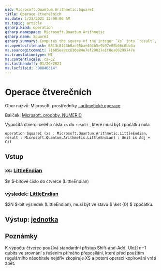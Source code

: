 ```yaml
---
uid: Microsoft.Quantum.Arithmetic.SquareI
title: Operace čtverečních
ms.date: 1/23/2021 12:00:00 AM
ms.topic: article
qsharp.kind: operation
qsharp.namespace: Microsoft.Quantum.Arithmetic
qsharp.name: SquareI
qsharp.summary: Computes the square of the integer `xs` into `result`, which must be zero initially.
ms.openlocfilehash: 6813c8144b0ac98bae404b5e9b97e08b06c6bb3a
ms.sourcegitcommit: 71605ea9cc630e84e7ef29027e1f0ea06299747e
ms.translationtype: MT
ms.contentlocale: cs-CZ
ms.lasthandoff: 01/26/2021
ms.locfileid: "98846314"
---
```

# <a name="squarei-operation"></a>Operace čtverečních

Obor názvů: Microsoft. prostředníky [. aritmetické operace](xref:Microsoft.Quantum.Arithmetic)

Balíček: [Microsoft. prodoby. NUMERIC](https://nuget.org/packages/Microsoft.Quantum.Numerics)


Vypočítá čtverci celého čísla `xs` do `result` , které musí být zpočátku nula.

```qsharp
operation SquareI (xs : Microsoft.Quantum.Arithmetic.LittleEndian, result : Microsoft.Quantum.Arithmetic.LittleEndian) : Unit is Adj + Ctl
```


## <a name="input"></a>Vstup

### <a name="xs--littleendian"></a>xs: [LittleEndian](xref:Microsoft.Quantum.Arithmetic.LittleEndian)

$n $-bitové číslo do čtverce (LittleEndian)


### <a name="result--littleendian"></a>výsledek: [LittleEndian](xref:Microsoft.Quantum.Arithmetic.LittleEndian)

$2N $-bit výsledek (LittleEndian), musí být ve stavu $ \ket {0} $ zpočátku.



## <a name="output--unit"></a>Výstup: [jednotka](xref:microsoft.quantum.lang-ref.unit)



## <a name="remarks"></a>Poznámky

K výpočtu čtverce používá standardní přístup Shift-and-Add. Uloží $n-$1 qubits ve srovnání s řešením přímého přeposílání, které před použitím regulárního násobitele nejdřív zkopíruje XS a potom operaci kopírování vrátí zpět.